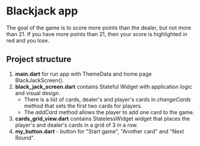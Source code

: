 # Blackjack app

The goal of the game is to score more points than the dealer, but not more than 21. If you have more points than 21,
then your score is highlighted in red and you lose.

## Project structure
1. **main.dart** for run app with ThemeData and home page BlackJackScreen().
2. **black_jack_screen.dart** contains Stateful Widget with application logic and visual design.
   - There is a list of cards, dealer's and player's cards in *changeCards* method that sets the first two cards
   for players.
   - The *addCard* method allows the player to add one card to the game.
3. **cards_grid_view.dart** contains StatelessWidget widget that places the player's and dealer's cards in a grid
   of 3 in a row.
4. **my_button.dart** - button for "Start game", "Another card" and "Next Round".
